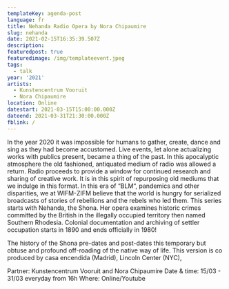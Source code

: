 ```yaml
---
templateKey: agenda-post
language: fr
title: Nehanda Radio Opera by Nora Chipaumire
slug: nehanda
date: 2021-02-15T16:35:39.507Z
description:
featuredpost: true
featuredimage: /img/templateevent.jpeg
tags:
  - talk
year: '2021'
artists:
  - Kunstencentrum Vooruit
  - Nora Chipaumire
location: Online
datestart: 2021-03-15T15:00:00.000Z
dateend: 2021-03-31T21:30:00.000Z
fblink: /
---
```


In the year 2020 it was impossible for humans to gather, create, dance and sing as they had become accustomed. Live events, let alone actualizing works with publics present, became a thing of the past. In this apocalyptic atmosphere the old fashioned, antiquated medium of radio was allowed a return. Radio proceeds to provide a window for continued research and sharing of creative work. It is in this spirit of repurposing old mediums that we indulge in this format. In this era of “BLM“, pandemics and other disparities, we at WIFM-ZIFM believe that the world is hungry for serialized broadcasts of stories of rebellions and the rebels who led them. This series starts with Nehanda, the Shona. Her opera examines historic crimes committed by the British in the illegally occupied territory then named Southern Rhodesia. Colonial documentation and archiving of settler occupation starts in 1890 and ends officially in 1980!

The history of the Shona pre-dates and post-dates this temporary but obtuse and profound off-roading of the native way of life. This version is co produced by casa encendida (Madrid), Lincoln Center (NYC),

Partner: Kunstencentrum Vooruit and Nora Chipaumire
Date & time: 15/03 - 31/03 everyday from 16h
Where: Online/Youtube
